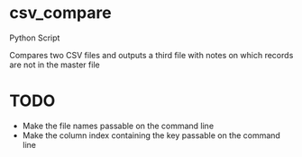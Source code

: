 # csv_compare
Python Script

Compares two CSV files and outputs a third file with notes on which records are not in the master file

# TODO
* Make the file names passable on the command line
* Make the column index containing the key passable on the command line

